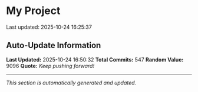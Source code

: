 # My Project


Last updated: 2025-10-24 16:25:37










































































































































































































































































































































































































































































































































































































































































































































































































































































































































































## Auto-Update Information

**Last Updated:** 2025-10-24 16:50:32
**Total Commits:** 547
**Random Value:** 9096
**Quote:** _Keep pushing forward!_

---
_This section is automatically generated and updated._